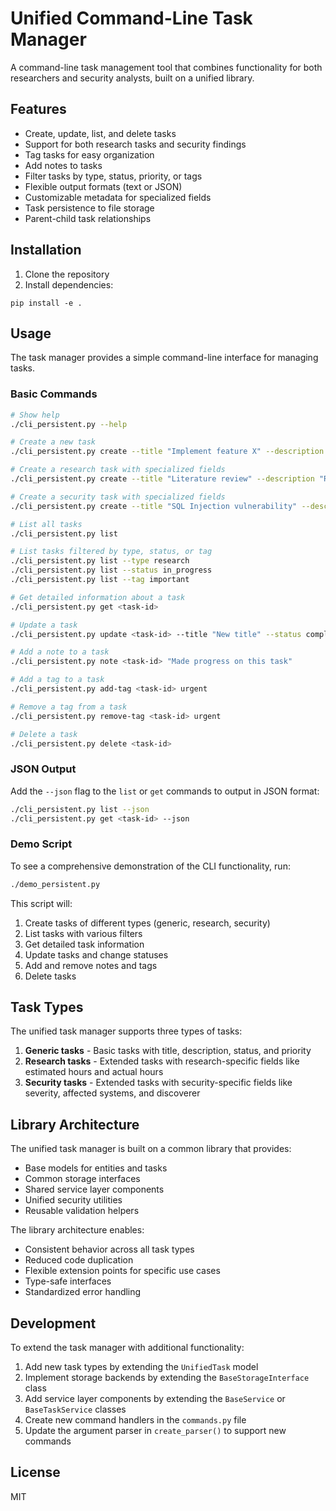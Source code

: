 # Unified Command-Line Task Manager

A command-line task management tool that combines functionality for both researchers and security analysts, built on a unified library.

## Features

- Create, update, list, and delete tasks
- Support for both research tasks and security findings
- Tag tasks for easy organization
- Add notes to tasks
- Filter tasks by type, status, priority, or tags
- Flexible output formats (text or JSON)
- Customizable metadata for specialized fields
- Task persistence to file storage
- Parent-child task relationships

## Installation

1. Clone the repository
2. Install dependencies:
```
pip install -e .
```

## Usage

The task manager provides a simple command-line interface for managing tasks.

### Basic Commands

```bash
# Show help
./cli_persistent.py --help

# Create a new task
./cli_persistent.py create --title "Implement feature X" --description "Add support for X"

# Create a research task with specialized fields
./cli_persistent.py create --title "Literature review" --description "Review papers" --type research --estimated-hours 4

# Create a security task with specialized fields
./cli_persistent.py create --title "SQL Injection vulnerability" --description "Found SQL injection in login form" --type security --severity "Critical" --affected-systems "auth-service,user-api"

# List all tasks
./cli_persistent.py list

# List tasks filtered by type, status, or tag
./cli_persistent.py list --type research
./cli_persistent.py list --status in_progress
./cli_persistent.py list --tag important

# Get detailed information about a task
./cli_persistent.py get <task-id>

# Update a task
./cli_persistent.py update <task-id> --title "New title" --status completed

# Add a note to a task
./cli_persistent.py note <task-id> "Made progress on this task"

# Add a tag to a task
./cli_persistent.py add-tag <task-id> urgent

# Remove a tag from a task
./cli_persistent.py remove-tag <task-id> urgent

# Delete a task
./cli_persistent.py delete <task-id>
```

### JSON Output

Add the `--json` flag to the `list` or `get` commands to output in JSON format:

```bash
./cli_persistent.py list --json
./cli_persistent.py get <task-id> --json
```

### Demo Script

To see a comprehensive demonstration of the CLI functionality, run:

```bash
./demo_persistent.py
```

This script will:
1. Create tasks of different types (generic, research, security)
2. List tasks with various filters
3. Get detailed task information
4. Update tasks and change statuses
5. Add and remove notes and tags
6. Delete tasks

## Task Types

The unified task manager supports three types of tasks:

1. **Generic tasks** - Basic tasks with title, description, status, and priority
2. **Research tasks** - Extended tasks with research-specific fields like estimated hours and actual hours
3. **Security tasks** - Extended tasks with security-specific fields like severity, affected systems, and discoverer

## Library Architecture

The unified task manager is built on a common library that provides:

- Base models for entities and tasks
- Common storage interfaces
- Shared service layer components
- Unified security utilities
- Reusable validation helpers

The library architecture enables:

- Consistent behavior across all task types
- Reduced code duplication
- Flexible extension points for specific use cases
- Type-safe interfaces
- Standardized error handling

## Development

To extend the task manager with additional functionality:

1. Add new task types by extending the `UnifiedTask` model
2. Implement storage backends by extending the `BaseStorageInterface` class
3. Add service layer components by extending the `BaseService` or `BaseTaskService` classes
4. Create new command handlers in the `commands.py` file
5. Update the argument parser in `create_parser()` to support new commands

## License

MIT